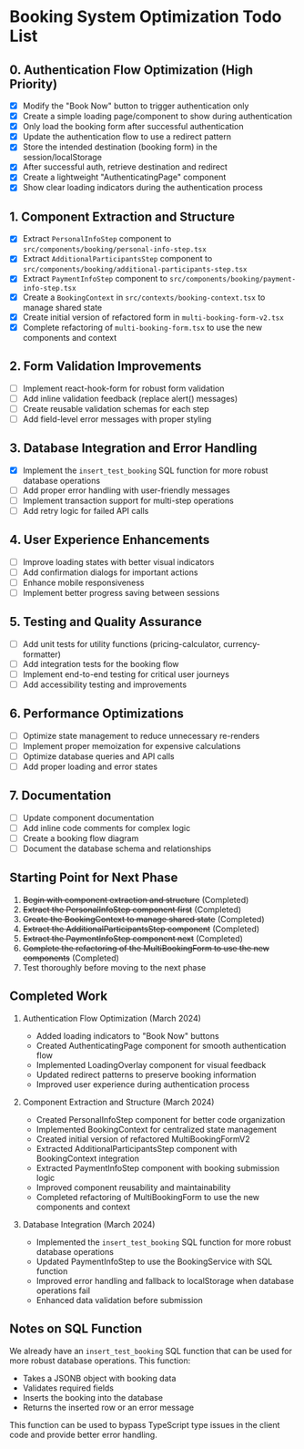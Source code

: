 # Booking System Optimization Todo List

## 0. Authentication Flow Optimization (High Priority)
- [x] Modify the "Book Now" button to trigger authentication only
- [x] Create a simple loading page/component to show during authentication
- [x] Only load the booking form after successful authentication
- [x] Update the authentication flow to use a redirect pattern
- [x] Store the intended destination (booking form) in the session/localStorage
- [x] After successful auth, retrieve destination and redirect
- [x] Create a lightweight "AuthenticatingPage" component
- [x] Show clear loading indicators during the authentication process

## 1. Component Extraction and Structure
- [x] Extract `PersonalInfoStep` component to `src/components/booking/personal-info-step.tsx`
- [x] Extract `AdditionalParticipantsStep` component to `src/components/booking/additional-participants-step.tsx`
- [x] Extract `PaymentInfoStep` component to `src/components/booking/payment-info-step.tsx`
- [x] Create a `BookingContext` in `src/contexts/booking-context.tsx` to manage shared state
- [x] Create initial version of refactored form in `multi-booking-form-v2.tsx`
- [x] Complete refactoring of `multi-booking-form.tsx` to use the new components and context

## 2. Form Validation Improvements
- [ ] Implement react-hook-form for robust form validation
- [ ] Add inline validation feedback (replace alert() messages)
- [ ] Create reusable validation schemas for each step
- [ ] Add field-level error messages with proper styling

## 3. Database Integration and Error Handling
- [x] Implement the `insert_test_booking` SQL function for more robust database operations
- [ ] Add proper error handling with user-friendly messages
- [ ] Implement transaction support for multi-step operations
- [ ] Add retry logic for failed API calls

## 4. User Experience Enhancements
- [ ] Improve loading states with better visual indicators
- [ ] Add confirmation dialogs for important actions
- [ ] Enhance mobile responsiveness
- [ ] Implement better progress saving between sessions

## 5. Testing and Quality Assurance
- [ ] Add unit tests for utility functions (pricing-calculator, currency-formatter)
- [ ] Add integration tests for the booking flow
- [ ] Implement end-to-end testing for critical user journeys
- [ ] Add accessibility testing and improvements

## 6. Performance Optimizations
- [ ] Optimize state management to reduce unnecessary re-renders
- [ ] Implement proper memoization for expensive calculations
- [ ] Optimize database queries and API calls
- [ ] Add proper loading and error states

## 7. Documentation
- [ ] Update component documentation
- [ ] Add inline code comments for complex logic
- [ ] Create a booking flow diagram
- [ ] Document the database schema and relationships

## Starting Point for Next Phase
1. ~~Begin with component extraction and structure~~ (Completed)
2. ~~Extract the PersonalInfoStep component first~~ (Completed)
3. ~~Create the BookingContext to manage shared state~~ (Completed)
4. ~~Extract the AdditionalParticipantsStep component~~ (Completed)
5. ~~Extract the PaymentInfoStep component next~~ (Completed)
6. ~~Complete the refactoring of the MultiBookingForm to use the new components~~ (Completed)
7. Test thoroughly before moving to the next phase

## Completed Work
1. Authentication Flow Optimization (March 2024)
   - Added loading indicators to "Book Now" buttons
   - Created AuthenticatingPage component for smooth authentication flow
   - Implemented LoadingOverlay component for visual feedback
   - Updated redirect patterns to preserve booking information
   - Improved user experience during authentication process

2. Component Extraction and Structure (March 2024)
   - Created PersonalInfoStep component for better code organization
   - Implemented BookingContext for centralized state management
   - Created initial version of refactored MultiBookingFormV2
   - Extracted AdditionalParticipantsStep component with BookingContext integration
   - Extracted PaymentInfoStep component with booking submission logic
   - Improved component reusability and maintainability
   - Completed refactoring of MultiBookingForm to use the new components and context

3. Database Integration (March 2024)
   - Implemented the `insert_test_booking` SQL function for more robust database operations
   - Updated PaymentInfoStep to use the BookingService with SQL function
   - Improved error handling and fallback to localStorage when database operations fail
   - Enhanced data validation before submission

## Notes on SQL Function
We already have an `insert_test_booking` SQL function that can be used for more robust database operations. This function:
- Takes a JSONB object with booking data
- Validates required fields
- Inserts the booking into the database
- Returns the inserted row or an error message

This function can be used to bypass TypeScript type issues in the client code and provide better error handling. 